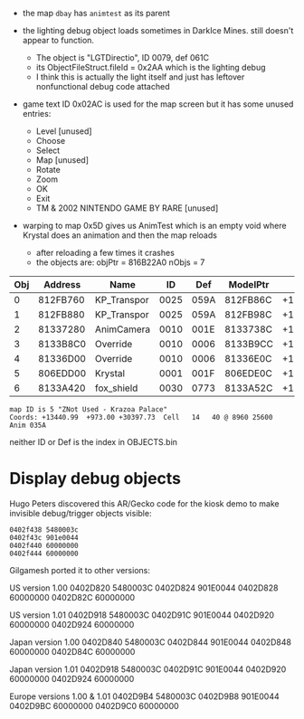 - the map `dbay` has `animtest` as its parent
- the lighting debug object loads sometimes in DarkIce Mines. still doesn't appear to function.
    - The object is "LGTDirectio", ID 0079, def 061C
    - its ObjectFileStruct.fileId = 0x2AA which is the lighting debug
    - I think this is actually the light itself and just has leftover nonfunctional debug code attached
- game text ID 0x02AC is used for the map screen but it has some unused entries:
    - Level [unused]
    - Choose
    - Select
    - Map [unused]
    - Rotate
    - Zoom
    - OK
    - Exit
    - TM &  2002 NINTENDO  GAME BY RARE [unused]

- warping to map 0x5D gives us AnimTest which is an empty void where Krystal does an animation and then the map reloads
    - after reloading a few times it crashes
    - the objects are: objPtr = 816B22A0 nObjs = 7

Obj|Address |Name       |ID  |Def |ModelPtr|XPos     |YPos     |ZPos     |Ch
---|--------|-----------|----|----|--------|---------|---------|---------|--
  0|812FB760|KP_Transpor|0025|059A|812FB86C|+19373.80|   +23.00|+30080.00| 0
  1|812FB880|KP_Transpor|0025|059A|812FB98C|+13440.99|  +973.00|+30397.73| 0
  2|81337280|AnimCamera |0010|001E|8133738C|+13440.99|  +973.00|+30397.73| 0
  3|8133B8C0|Override   |0010|0006|8133B9CC|+13440.99|  +973.00|+30397.73| 0
  4|81336D00|Override   |0010|0006|81336E0C|+13440.99|  +973.00|+30397.73| 0
  5|806EDD00|Krystal    |0001|001F|806EDE0C|+13440.99|  +973.00|+30397.73| 2
  6|8133A420|fox_shield |0030|0773|8133A52C|+13440.99|  +973.00|+30397.73| 0

    map ID is 5 "ZNot Used - Krazoa Palace"
    Coords: +13440.99  +973.00 +30397.73  Cell   14   40 @ 8960 25600
    Anim 035A

neither ID or Def is the index in OBJECTS.bin

# Display debug objects
Hugo Peters discovered this AR/Gecko code for the kiosk demo to make invisible debug/trigger objects visible:

    0402f438 5480003c
    0402f43c 901e0044
    0402f440 60000000
    0402f444 60000000

Gilgamesh ported it to other versions:

US version 1.00
    0402D820 5480003C
    0402D824 901E0044
    0402D828 60000000
    0402D82C 60000000

US version 1.01
    0402D918 5480003C
    0402D91C 901E0044
    0402D920 60000000
    0402D924 60000000

Japan version 1.00
    0402D840 5480003C
    0402D844 901E0044
    0402D848 60000000
    0402D84C 60000000

Japan version 1.01
    0402D918 5480003C
    0402D91C 901E0044
    0402D920 60000000
    0402D924 60000000

Europe versions 1.00 & 1.01
    0402D9B4 5480003C
    0402D9B8 901E0044
    0402D9BC 60000000
    0402D9C0 60000000
